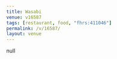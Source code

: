 ```yaml
---
title: Wasabi
venue: v16587
tags: [restaurant, food, "fhrs:411046"]
permalink: /v/16587/
layout: venue
---
```

null